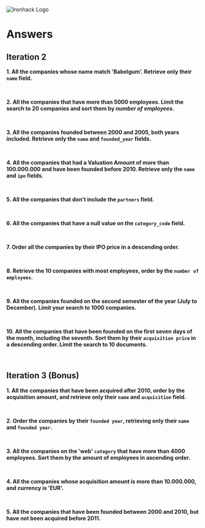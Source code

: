 ![Ironhack Logo](https://i.imgur.com/1QgrNNw.png)

# Answers

## Iteration 2

**1. All the companies whose name match 'Babelgum'. Retrieve only their `name` field.**

<!-- query: {name: 'Babelgum'}
     projection: {name: 1, _id: 0} -->

<br>

**2. All the companies that have more than 5000 employees. Limit the search to 20 companies and sort them by *number of employees*.**

<!-- query: {number_of_employees: { $gt: 5000 }}
     limit: 20 -->

<br>

**3. All the companies founded between 2000 and 2005, both years included. Retrieve only the `name` and `founded_year` fields.**

<!-- query: {$and: [{founded_year: {$gte: 2000}}, {founded_year:{$lte: 2005}}]}
     projection: {name: 1, _id: 0, founded_year: 1} -->

<br>

**4. All the companies that had a Valuation Amount of more than 100.000.000 and have been founded before 2010. Retrieve only the `name` and `ipo` fields.**

<!-- query: {$and: [{'ipo.valuation_amount': {$gte: 10000000}}, {founded_year:{$lt: 2010}}]}
     shorthand: {founded_year: {$lt:2010}, "ipo.valuation_amount": {$gt: 100000000}}
     
     projection: {name: 1, _id: 0, ipo: 1} -->

<br>

**5. All the companies that don't include the `partners` field.**

<!-- query: {partners: {$exists: false}} -->

<br>

**6. All the companies that have a null value on the `category_code` field.**

<!-- query: {category_code: {$type: 'null'}} -->

<br>

**7. Order all the companies by their IPO price in a descending order.**

<!-- sort: {'ipo.valuation_amount': -1} -->

<br>

**8. Retrieve the 10 companies with most employees, order by the `number of employees`.**

<!-- query: { number_of_employees: { $exists: true } }
     sort: {number_of_employees: -1}
     limit: 10 -->

<br>

**9. All the companies founded on the second semester of the year (July to December). Limit your search to 1000 companies.**

<!-- query: {founded_month: {$gte: 7}}
     limit: 1000 -->

<br>

**10. All the companies that have been founded on the first seven days of the month, including the seventh. Sort them by their `acquisition price` in a descending order. Limit the search to 10 documents.**

<!-- query: {founded_day: {$lte: 7}}
     sort: {'acquisition.price_amount': -1}
     limit: 10 -->

<br>

## Iteration 3 (Bonus)

**1. All the companies that have been acquired after 2010, order by the acquisition amount, and retrieve only their `name` and `acquisition` field.**

<!-- query: {'acquisition.acquired_year': {$gt: 2010}}
     projection: {name: 1, acquisition: 1, _id: 0}
     sort: {'acquisition.price_amount': -1} -->

<br>

**2. Order the companies by their `founded year`, retrieving only their `name` and `founded year`.**

<!-- Your Query Goes Here -->

<br>

**3. All the companies on the 'web' `category` that have more than 4000 employees. Sort them by the amount of employees in ascending order.**

<!-- Your Query Goes Here -->

<br>

**4. All the companies whose acquisition amount is more than 10.000.000, and currency is 'EUR'.**

<!-- Your Query Goes Here -->

<br>

**5. All the companies that have been founded between 2000 and 2010, but have not been acquired before 2011.**

<!-- Your Query Goes Here -->

<br>
